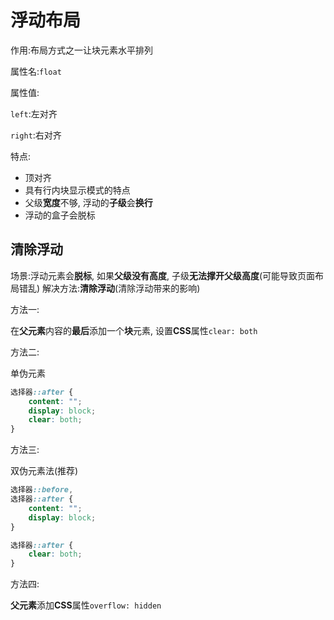 # 浮动布局

作用:布局方式之一让块元素水平排列

属性名:`float`

属性值:

`left`:左对齐

`right`:右对齐

特点:

* 顶对齐
* 具有行内块显示模式的特点
* 父级**宽度**不够, 浮动的**子级**会**换行**
* 浮动的盒子会脱标

## 清除浮动

场景:浮动元素会**脱标**, 如果**父级没有高度**, 子级**无法撑开父级高度**(可能导致页面布局错乱)
解决方法:**清除浮动**(清除浮动带来的影响)

方法一:

在**父元素**内容的**最后**添加一个**块**元素, 设置**CSS**属性`clear: both`

方法二:

单伪元素

```css
选择器::after {
    content: "";
    display: block;
    clear: both;
}
```

方法三:

双伪元素法(推荐)

```css
选择器::before,
选择器::after {
    content: "";
    display: block;
}

选择器::after {
    clear: both;
}
```

方法四:

**父元素**添加**CSS**属性`overflow: hidden`
